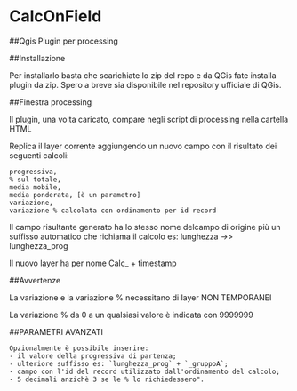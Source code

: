 # CalcOnField

##Qgis Plugin per processing

##Installazione

Per installarlo basta che scarichiate lo zip del repo e da QGis fate installa plugin da zip. Spero a breve sia disponibile nel repository ufficiale di QGis.

##Finestra processing

Il plugin, una volta caricato, compare negli script di processing nella cartella HTML

Replica il layer corrente aggiungendo un nuovo campo con il risultato dei seguenti calcoli:

    progressiva,
    % sul totale,
    media mobile,
    media ponderata, [è un parametro]
    variazione,
    variazione % calcolata con ordinamento per id record

Il campo risultante generato ha lo stesso nome delcampo di origine più un suffisso automatico che richiama il calcolo es: lunghezza ->> lunghezza_prog

Il nuovo layer ha per nome Calc_ + timestamp

##Avvertenze

La variazione e la variazione % necessitano di layer NON TEMPORANEI

La variazione % da 0 a un qualsiasi valore è indicata con 9999999

##PARAMETRI AVANZATI

    Opzionalmente è possibile inserire:
    - il valore della progressiva di partenza;
	- ulteriore suffisso es: `lunghezza_prog` + `_gruppoA`;
    - campo con l'id del record utilizzato dall'ordinamento del calcolo;
    - 5 decimali anzichè 3 se le % lo richiedessero".
